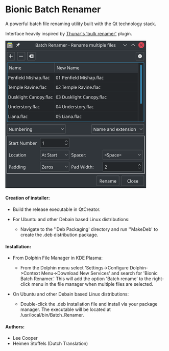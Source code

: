 # Bionic Batch Renamer

A powerful batch file renaming utility built with the Qt technology stack.

Interface heavily inspired by [Thunar's 'bulk renamer'](https://docs.xfce.org/xfce/thunar/bulk-renamer/start) plugin.

<img title="" src="./Images/Bionic_Batch_Renamer.png" alt="Bionic_Batch_Renamer.png" width="441">

#### Creation of installer:

- Build the release executable in QtCreator.

- For Ubuntu and other Debain based Linux distributions:
  
  - Navigate to the ''Deb Packaging' directory and run ''MakeDeb' to create the .deb distribution package.

#### Installation:

- From Dolphin File Manager in KDE Plasma:
  
  - From the Dolphin menu select 'Settings->Configure Dolphin->Context Menu->Download New Services' and search for 'Bionic Batch Renamer.' This will add the option 'Batch rename' to the right-click menu in the file manager when multiple files are selected.

- On Ubuntu and other Debain based Linux distributions:
  
  - Double-click the .deb installation file and install via your package manager. The executable will be located at /usr/local/bin/Batch_Renamer.

#### Authors:

- Lee Cooper
- Heimen Stoffels (Dutch Translation)
